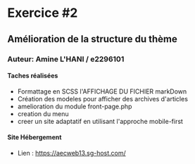 # Exercice #2
## Amélioration de la structure du thème
### Auteur: Amine L'HANI / e2296101
#### Taches réalisées
- Formattage en SCSS l'AFFICHAGE DU FICHIER markDown
- Création des modeles pour afficher des archives d'articles
- amelioration du module front-page.php
- creation du menu
- creer un site adaptatif en utilisant l'approche mobile-first


#### Site Hébergement
- Lien : https://aecweb13.sg-host.com/